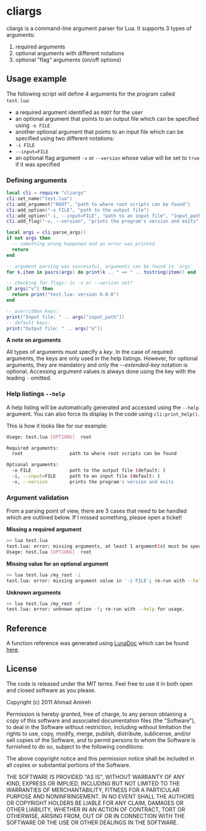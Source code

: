 # cliargs

cliargs is a command-line argument parser for Lua. It supports 3 types of arguments:

1. required arguments
1. optional arguments with different notations
1. optional "flag" arguments (on/off options)

## Usage example

The following script will define 4 arguments for the program called `test.lua`:

* a required argument identified as `ROOT` for the user
* an optional argument that points to an output file which can be specified using `-o FILE`
* another optional argument that points to an input file which can be specified using two different notations:
 * `-i FILE`
 * `--input=FILE`
* an optional flag argument `-v` or `--version` whose value will be set to `true` if it was specified

### Defining arguments

```lua
local cli = require "cliargs"
cli:set_name("test.lua")
cli:add_argument("ROOT", "path to where root scripts can be found")
cli:add_option("-o FILE", "path to the output file")
cli:add_option("-i, --input=FILE", "path to an input file", "input_path")
cli:add_flag("-v, --version", "prints the program's version and exits")

local args = cli:parse_args()
if not args then
  -- something wrong happened and an error was printed
  return
end

-- argument parsing was successful, arguments can be found in `args`
for k,item in pairs(args) do print(k .. " => " .. tostring(item)) end

-- checking for flags: is -v or --version set?
if args["v"] then
  return print("test.lua: version 0.0.0")
end

-- overridden keys:
print("Input file: " .. args["input_path"])
-- default keys:
print("Output file: " .. args["o"])
```

**A note on arguments**

All types of arguments must specify a *key*. In the case of required arguments, the keys are only used in the help listings. However, for optional arguments, they are mandatory and only the *--extended-key* notation is optional. Accessing argument values is always done using the key with the leading `-` omitted.

### Help listings `--help`

A help listing will be automatically generated and accessed using the `--help` argument. You can also force its display in the code using `cli:print_help()`.

This is how it looks like for our example:

```bash
Usage: test.lua [OPTIONS]  root 

Required arguments: 
  root                 path to where root scripts can be found

Optional arguments: 
  -o FILE              path to the output file (default: ) 
  -i, --input=FILE     path to an input file (default: ) 
  -v, --version        prints the program's version and exits 
```

### Argument validation

From a parsing point of view, there are 3 cases that need to be handled which are outlined below. If I missed something, please open a ticket!

**Missing a required argument**

```bash
>> lua test.lua
test.lua: error: missing arguments, at least 1 argument(s) must be specified; re-run with --help for usage.
Usage: test.lua [OPTIONS]  root
```

**Missing value for an optional argument**

```bash
>> lua test.lua /my_root -i
test.lua: error: missing argument value in '-i FILE'; re-run with --help for usage.
```

**Unknown arguments**

```bash
>> lua test.lua /my_root -f
test.lua: error: unknown option -f; re-run with --help for usage.
```

## Reference

A function reference was generated using [LunaDoc](http://jgm.github.com/lunamark/lunadoc.1.html) which can be found [here](http://lua-cliargs.docs.mxvt.net).

## License

The code is released under the MIT terms. Feel free to use it in both open and closed software as you please.

Copyright (c) 2011 Ahmad Amireh

Permission is hereby granted, free of charge, to any person obtaining a copy of this software and associated documentation files (the "Software"), to deal in the Software without restriction, including without limitation the rights to use, copy, modify, merge, publish, distribute, sublicense, and/or sell copies of the Software, and to permit persons to whom the Software is furnished to do so, subject to the following conditions:

The above copyright notice and this permission notice shall be included in all copies or substantial portions of the Software.

THE SOFTWARE IS PROVIDED "AS IS", WITHOUT WARRANTY OF ANY KIND, EXPRESS OR IMPLIED, INCLUDING BUT NOT LIMITED TO THE WARRANTIES OF MERCHANTABILITY, FITNESS FOR A PARTICULAR PURPOSE AND NONINFRINGEMENT. IN NO EVENT SHALL THE AUTHORS OR COPYRIGHT HOLDERS BE LIABLE FOR ANY CLAIM, DAMAGES OR OTHER LIABILITY, WHETHER IN AN ACTION OF CONTRACT, TORT OR OTHERWISE, ARISING FROM, OUT OF OR IN CONNECTION WITH THE SOFTWARE OR THE USE OR OTHER DEALINGS IN THE SOFTWARE.

